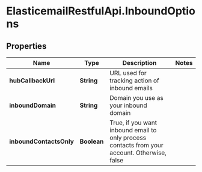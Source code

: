 # ElasticemailRestfulApi.InboundOptions

## Properties
Name | Type | Description | Notes
------------ | ------------- | ------------- | -------------
**hubCallbackUrl** | **String** | URL used for tracking action of inbound emails | 
**inboundDomain** | **String** | Domain you use as your inbound domain | 
**inboundContactsOnly** | **Boolean** | True, if you want inbound email to only process contacts from your account. Otherwise, false | 


